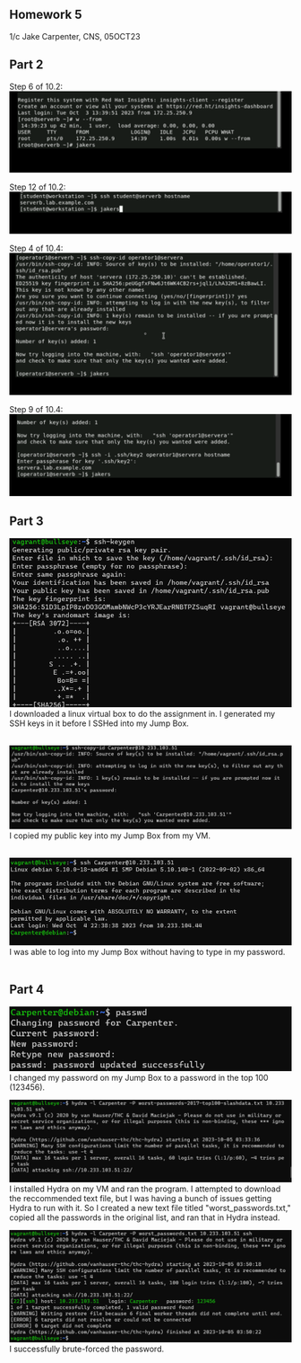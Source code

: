 ## Homework 5
1/c Jake Carpenter, CNS, 05OCT23


## Part 2

Step 6 of 10.2:
![Screenshot 1](step6_of_10.2.png)
<br />

Step 12 of 10.2:
![Screenshot 1](step12_of_10.2.png)
<br />

Step 4 of 10.4:
![Screenshot 1](step4_of_10.4.png)
<br />

Step 9 of 10.4:
![Screenshot 1](step9_of_10.4.png)
<br />

## Part 3

![Screenshot 1](part3_1.png)
I downloaded a linux virtual box to do the assignment in. I generated my SSH keys in it before I SSHed into my Jump Box.
<br /><br />



![Screenshot 1](part3_2.png)
I copied my public key into my Jump Box from my VM.
<br /><br />



![Screenshot 1](part3_3.png)
I was able to log into my Jump Box without having to type in my password.
<br /><br />




## Part 4

![Screenshot 1](part4_1.png)
I changed my password on my Jump Box to a password in the top 100 (123456).




![Screenshot 1](part4_2.png)
I installed Hydra on my VM and ran the program. I attempted to download the reccommended text file, but I was having a bunch of issues getting Hydra to run with it. So I created a new text file titled "worst_passwords.txt," copied all the passwords in the original list, and ran that in Hydra instead.




![Screenshot 1](part4_3.png)
I successfully brute-forced the password.
